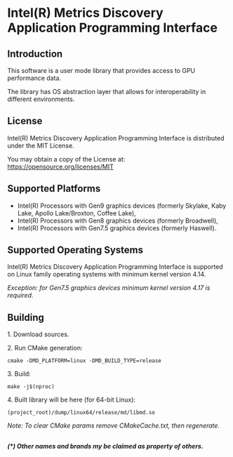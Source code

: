 # Intel(R) Metrics Discovery Application Programming Interface

## Introduction

This software is a user mode library that provides access to GPU performance data.

The library has OS abstraction layer that allows for interoperability in different environments.

## License

Intel(R) Metrics Discovery Application Programming Interface is distributed under the MIT License.

You may obtain a copy of the License at:
https://opensource.org/licenses/MIT

## Supported Platforms

- Intel(R) Processors with Gen9 graphics devices (formerly Skylake, Kaby Lake, Apollo Lake/Broxton, Coffee Lake),
- Intel(R) Processors with Gen8 graphics devices (formerly Broadwell),
- Intel(R) Processors with Gen7.5 graphics devices (formerly Haswell).

## Supported Operating Systems

Intel(R) Metrics Discovery Application Programming Interface is supported on Linux family operating systems with minimum kernel version 4.14.

*Exception: for Gen7.5 graphics devices minimum kernel version 4.17 is required*.

## Building

1\. Download sources.

2\. Run CMake generation:

```shell
cmake -DMD_PLATFORM=linux -DMD_BUILD_TYPE=release
```

3\. Build:

```shell
make -j$(nproc)
```
4\. Built library will be here (for 64-bit Linux):

```shell
(project_root)/dump/linux64/release/md/libmd.so
```

*Note: To clear CMake params remove CMakeCache.txt, then regenerate.*

##
___(*) Other names and brands my be claimed as property of others.___
